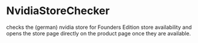 # NvidiaStoreChecker

checks the (german) nvidia store for Founders Edition store availability and opens the store page directly on the product page once they are available.
